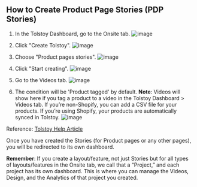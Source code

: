 ## How to Create Product Page Stories (PDP Stories)

1. In the Tolstoy Dashboard, go to the Onsite tab.
   ![image](https://github.com/user-attachments/assets/dee4fa62-5de1-4ea5-b0d2-ff32d8b42374)

2. Click "Create Tolstoy".
   ![image](https://github.com/user-attachments/assets/abbe5019-d4e2-4d1b-bf05-d8f4262507db)

3. Choose "Product pages stories".
   ![image](https://github.com/user-attachments/assets/7949a78f-114e-4aa8-91ad-5eeaa63c4c7c)

4. Click "Start creating".
   ![image](https://github.com/user-attachments/assets/b11bac7c-bbb2-4290-bdcc-214641bb61f5)

5. Go to the Videos tab.
   ![image](https://github.com/user-attachments/assets/3b51ec86-ac82-4a60-a7d0-f755ee5a83bf)

6. The condition will be 'Product tagged' by default.
   **Note**: Videos will show here if you tag a product to a video in the Tolstoy Dashboard > Videos tab. If you’re non-Shopify, you can add a CSV file for your products. If you’re using Shopify, your products are automatically synced in Tolstoy.
   ![image](https://github.com/user-attachments/assets/c4ebd6d2-2e90-4bbd-8c2d-3146109bdc2e)

Reference: [Tolstoy Help Article](https://help.gotolstoy.com/en/articles/8736137-how-to-create-product-pages-stories-pdp-stories)

Once you have created the Stories (for Product pages or any other pages), you will be redirected to its own dashboard. 

**Remember**: If you create a layout/feature, not just Stories but for all types of layouts/features in the Onsite tab, we call that a “Project,” and each project has its own dashboard. This is where you can manage the Videos, Design, and the Analytics of that project you created.
